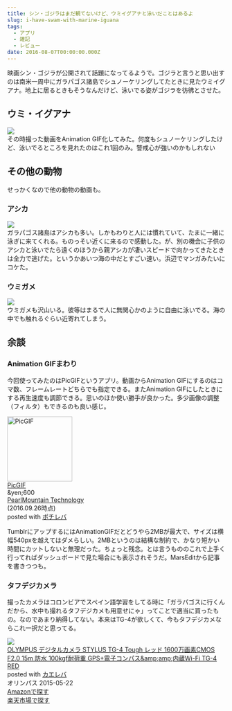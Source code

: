```yaml
---
title: シン・ゴジラはまだ観てないけど、ウミイグアナと泳いだことはあるよ
slug: i-have-swam-with-marine-iguana
tags:
  - アプリ
  - 雑記
  - レビュー
date: 2016-08-07T00:00:00.000Z
---
```

映画シン・ゴジラが公開されて話題になってるようで。ゴジラと言うと思い出すのは南米一周中にガラパゴス諸島でシュノーケリングしてたときに見たウミイグアナ。地上に居るときもそうなんだけど、泳いでる姿がゴジラを彷彿とさせた。

## ウミ・イグアナ
![](https://31.media.tumblr.com/8e6caa56d0b844fc9adfa0b9c59f021e/tumblr_inline_objmt77uYM1qz7izu_500.gif)  
その時撮った動画をAnimation GIF化してみた。何度もシュノーケリングしたけど、泳いでるところを見れたのはこれ1回のみ。警戒心が強いのかもしれない

## その他の動物
せっかくなので他の動物の動画も。
### アシカ
![](https://31.media.tumblr.com/e8d36681e4ae5ba98cfb1fa053d8859d/tumblr_inline_objmi7GxYe1qz7izu_500.gif)  
ガラパゴス諸島はアシカも多い。しかもわりと人には慣れていて、たまに一緒に泳ぎに来てくれる。ものっそい近くに来るので感動した。が、別の機会に子供のアシカと泳いでたら遠くのほうから親アシカが凄いスピードで向かってきたときは全力で逃げた。というかあいつ海の中だとすごい速い。浜辺でマンガみたいにコケた。
### ウミガメ
![](https://31.media.tumblr.com/c0ff3b6a8b1960ebff9f8c46ee2aad8c/tumblr_inline_objnbbHbnF1qz7izu_500.gif)  
ウミガメも沢山いる。彼等はまるで人に無関心かのように自由に泳いでる。海の中でも触れるぐらい近寄れてしまう。

## 余談
### Animation GIFまわり
今回使ってみたのはPicGIFというアプリ。動画からAnimation GIFにするのはコマ数、フレームレートどちらでも指定できる。またAnimation GIFにしたときにする再生速度も調節できる。思いのほか使い勝手が良かった。多少画像の調整（フィルタ）もできるのも良い感じ。
<div class="cstmreba"><div class="pochireba"><a href="https://itunes.apple.com/jp/app/picgif/id784260229?mt=12&amp;uo=4&amp;at=10lHnQ"><img src="http://is4.mzstatic.com/image/thumb/Purple62/v4/11/c1/ed/11c1edb5-84a8-0855-faad-e910ca7a65e7/source.icns/512x512bb.png" alt="PicGIF" width="150" height="150" class="pochi_img" ></a><div class="pochi_info"><div class="pochi_name"><a href="https://itunes.apple.com/jp/app/picgif/id784260229?mt=12&amp;uo=4&amp;at=10lHnQ">PicGIF</a></div><div class="pochi_price">&amp;yen;600</div><div class="pochi_seller"><a href="https://itunes.apple.com/jp/developer/pearlmountain-technology/id484440179?mt=12&amp;uo=4&amp;at=10lHnQ">PearlMountain Technology</a></div><div class="pochi_time">(2016.09.26時点)</div><div class="pochi_post">posted with <a href="http://pochireba.com" rel="nofollow" target="_blank">ポチレバ</a></div></div><div class="pochireba-footer"></div></div></div>

TumblrにアップするにはAnimationGIFだとどうやら2MBが最大で、サイズは横幅540pxを越えてはダメらしい。2MBというのは結構な制約で、かなり短かい時間にカットしないと無理だった。ちょっと残念。とは言うもののこれで上手く行ってればダッシュボードで見た場合にも表示されそうだ。MarsEditから記事を書きつつも。

### タフデジカメラ
撮ったカメラはコロンビアでスペイン語学習をしてる時に「ガラパゴスに行くんだから、水中も撮れるタフデジカメも用意せにゃ」ってことで適当に買ったもの。なのであまり納得してない。本来はTG-4が欲しくて、今もタフデジカメならこれ一択だと思ってる。
<div class="cstmreba"><div class="kaerebalink-box"><div class="kaerebalink-image"><a href="http://www.amazon.co.jp/exec/obidos/ASIN/B00VWJYJEG/akicks-22/ref=nosim/" target="_blank" ><img src="http://ecx.images-amazon.com/images/I/5179rgL1bRL._SL160_.jpg" style="border: none;" /></a></div><div class="kaerebalink-info"><div class="kaerebalink-name"><a href="http://www.amazon.co.jp/exec/obidos/ASIN/B00VWJYJEG/akicks-22/ref=nosim/" target="_blank" >OLYMPUS デジタルカメラ STYLUS TG-4 Tough レッド 1600万画素CMOS F2.0 15m 防水 100kgf耐荷重 GPS+電子コンパス&amp;amp;amp;内蔵Wi-Fi TG-4 RED</a><div class="kaerebalink-powered-date">posted with <a href="http://kaereba.com" rel="nofollow" target="_blank">カエレバ</a></div></div><div class="kaerebalink-detail"> オリンパス 2015-05-22    </div><div class="kaerebalink-link1"><div class="shoplinkamazon"><a href="http://www.amazon.co.jp/gp/search?keywords=STYLUS%20TG-4&amp;__mk_ja_JP=%83J%83%5E%83J%83i&amp;tag=akicks-22" target="_blank" >Amazonで探す</a></div><div class="shoplinkrakuten"><a href="http://hb.afl.rakuten.co.jp/hgc/12d74d16.c27dc2b4.12d74d17.2343dd9d/?pc=http%3A%2F%2Fsearch.rakuten.co.jp%2Fsearch%2Fmall%2FSTYLUS%2520TG-4%2F-%2Ff.1-p.1-s.1-sf.0-st.A-v.2%3Fx%3D0%26scid%3Daf_ich_link_urltxt%26m%3Dhttp%3A%2F%2Fm.rakuten.co.jp%2F" target="_blank" >楽天市場で探す</a></div></div></div><div class="booklink-footer"></div></div></div>
